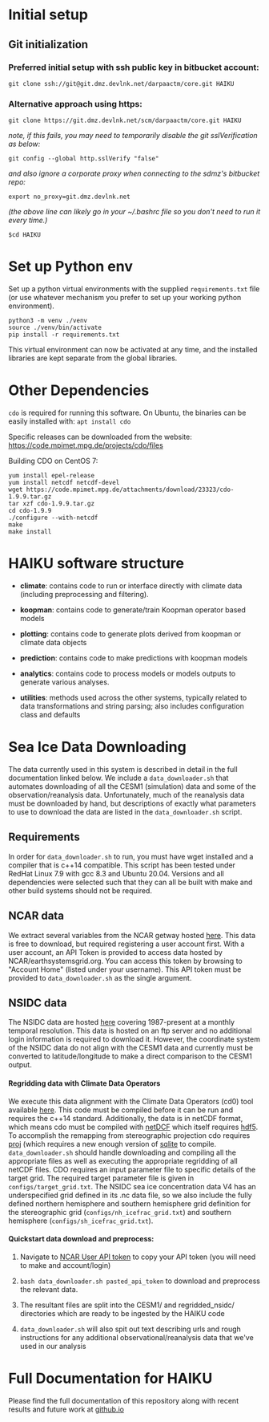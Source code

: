 # Initial setup
## Git initialization

### Preferred initial setup with ssh public key in bitbucket account:

`git clone ssh://git@git.dmz.devlnk.net/darpaactm/core.git HAIKU`

### Alternative approach using https:

`git clone https://git.dmz.devlnk.net/scm/darpaactm/core.git HAIKU`

*note, if this fails, you may need to temporarily disable the git
 sslVerification as below:*

`git config --global http.sslVerify "false"`

*and also ignore a corporate proxy when connecting to the sdmz's bitbucket
 repo:*

`export no_proxy=git.dmz.devlnk.net`

*(the above line can likely go in your ~/.bashrc file so you don't need to run it
 every time.)*

``$cd HAIKU``

# Set up Python env

Set up a python virtual environments with the supplied `requirements.txt` file (or use whatever mechanism you prefer to set up your working python environment).

```
python3 -m venv ./venv
source ./venv/bin/activate
pip install -r requirements.txt
```

This virtual environment can now be activated at any time, and the installed libraries are kept separate
from the global libraries.

# Other Dependencies

`cdo` is required for running this software. On Ubuntu, the binaries can be easily installed with: `apt install cdo`

Specific releases can be downloaded from the website: https://code.mpimet.mpg.de/projects/cdo/files

Building CDO on CentOS 7:

```
yum install epel-release
yum install netcdf netcdf-devel
wget https://code.mpimet.mpg.de/attachments/download/23323/cdo-1.9.9.tar.gz
tar xzf cdo-1.9.9.tar.gz
cd cdo-1.9.9
./configure --with-netcdf
make
make install
```

# HAIKU software structure

 - **climate**: contains code to run or interface directly with climate
   data (including preprocessing and filtering).

 - **koopman**: contains code to generate/train Koopman operator based models

 - **plotting**: contains code to generate plots derived from koopman or
   climate data objects

 - **prediction**: contains code to make predictions with koopman models

 - **analytics**: contains code to process models or models outputs to
   generate various analyses.

 - **utilities**: methods used across the other systems, typically related to
   data transformations and string parsing; also includes configuration class
   and defaults

Sea Ice Data Downloading
========================
The data currently used in this system is described in detail in the full documentation
linked below. We include a `data_downloader.sh` that automates downloading of all the CESM1 (simulation)
data and some of the observation/reanalysis data. Unfortunately, much of the reanalysis data must be
downloaded by hand, but descriptions of exactly what parameters to use to download the data are listed in the
`data_downloader.sh` script.

Requirements
------------
In order for `data_downloader.sh` to run, you must have wget installed and a compiler that is c++14 compatible.
This script has been tested under RedHat Linux 7.9 with gcc 8.3 and Ubuntu 20.04. Versions and all dependencies
were selected such that they can all be built with make and other build systems should not be required.

NCAR data
---------
We extract several variables from the NCAR getway hosted [here](https://www.cesm.ucar.edu/projects/community-projects/LENS/data-sets.html).
This data is free to download, but required registering a user account first. With a user account, an API Token
is provided to access data hosted by NCAR/earthsystemsgrid.org. You can access this token by browsing to
"Account Home" (listed under your username). This API token must be provided to `data_downloader.sh` as the single argument.

NSIDC data
----------
The NSIDC data are hosted [here](ftp://sidads.colorado.edu/pub/DATASETS/NOAA/G02202_V4/) covering 1987-present
at a monthly temporal resolution. This data is hosted on an ftp server and no additional login information
is required to download it. However, the coordinate system of the NSIDC data do not align with the CESM1 data
and currently must be converted to latitude/longitude to make a direct comparison to the CESM1 output.

#### Regridding data with Climate Data Operators
We execute this data alignment with the Climate Data Operators (cd0) tool available [here](https://code.mpimet.mpg.de/projects/cdo/).
This code must be compiled before it can be run and requires the c++14 standard. Additionally, the data
is in netCDF format, which means cdo must be compiled with [netDCF](https://github.com/Unidata/netcdf-c) which itself requires [hdf5](https://github.com/HDFGroup/hdf5).
To accomplish the remapping from stereographic projection cdo requires [proj](https://proj.org/) (which
requires a new enough version of [sqlite](https://github.com/sqlite) to compile.
`data_downloader.sh` should handle downloading and compiling all the appropriate files as well as executing
the appropriate regridding of all netCDF files. CDO requires an input parameter file to specific details of the target grid.
The required target parameter file is given in `configs/target_grid.txt`. The NSIDC sea ice concentration data V4 has an underspecified
grid defined in its .nc data file, so we also include the fully defined northern hemisphere and southern hemisphere grid definition
for the stereographic grid (`configs/nh_icefrac_grid.txt`) and southern hemisphere (`configs/sh_icefrac_grid.txt`).

#### Quickstart data download and preprocess:

   1. Navigate to [NCAR User API token](https://www.earthsystemgrid.org/ac/user/apiTokenDisplay.html) to copy your API token (you will need to make and account/login)

   2. `bash data_downloader.sh pasted_api_token` to download and preprocess the relevant data.

   3. The resultant files are split into the CESM1/ and regridded_nsidc/ directories which are ready to be ingested by the HAIKU code

   4. `data_downloader.sh` will also spit out text describing urls and rough instructions for any additional observational/reanalysis data that we've used in our analysis

# Full Documentation for HAIKU

Please find the full documentation of this repository along with recent results and future work
at [github.io](bae-systems-haiku.github.io/HAIKU/)